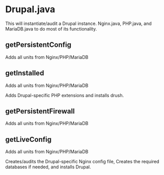 # Drupal.java

This will instantiate/audit a Drupal instance.  Nginx.java, PHP.java, and MariaDB.java to do most of its functionality.

## getPersistentConfig
Adds all units from Nginx/PHP/MariaDB

## getInstalled
Adds all units from Nginx/PHP/MariaDB

Adds Drupal-specific PHP extensions and installs drush.

## getPersistentFirewall
Adds all units from Nginx/PHP/MariaDB

## getLiveConfig
Adds all units from Nginx/PHP/MariaDB

Creates/audits the Drupal-specific Nginx config file, Creates the required databases if needed, and installs Drupal.
